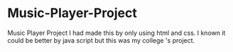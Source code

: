 # Music-Player-Project
Music Player Project
I had made this by only using html and css. I known it could be better by java script but this was my college 's project.
